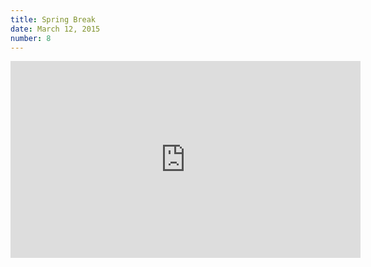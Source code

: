 ```yaml
---
title: Spring Break
date: March 12, 2015
number: 8
---
```


<iframe width="560" height="315" src="https://www.youtube.com/embed/oaeVPdsVkyA" frameborder="0" allowfullscreen></iframe>